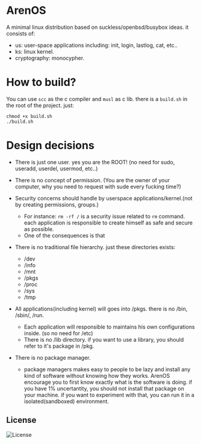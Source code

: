 # ArenOS
A minimal linux distribution based on suckless/openbsd/busybox ideas. it consists of:
- us: user-space applications including:
  init, login, lastlog, cat, etc..
- ks: linux kernel.
- cryptography: monocypher.

# How to build?
You can use `scc` as the c compiler and `musl` as c lib. there is a `build.sh` in the root of the project. just:
```
chmod +x build.sh
./build.sh
```

# Design decisions
- There is just one user. yes you are the ROOT! (no need for sudo, useradd, userdel, usermod, etc..)
- There is no concept of permission. (You are the owner of your computer, why you need to request with sude every fucking time?)
- Security concerns should handle by userspace applications/kernel.(not by creating permissions, groups.)
  - For instance: `rm -rf /` is a security issue related to `rm` command. each application is responsible to create himself as safe and secure as possible.
  - One of the consequences is that
- There is no traditional file hierarchy. just these directories exists:
  - /dev
  - /info
  - /mnt
  - /pkgs
  - /proc
  - /sys
  - /tmp

- All applications(including kernel) will goes into /pkgs. there is no /bin, /sbin/, /run.
  - Each application will responsible to maintains his own configurations inside. (so no need for /etc)
  - There is no /lib directory. if you want to use a library, you should refer to it's package in /pkg.

- There is no package manager.
  - package managers makes easy to people to be lazy and install any kind of software without knowing how they works. ArenOS encourage you to first know exactly what is the software is doing. if you have
  1% uncertantity, you should not install that package on your machine. if you want to experiment with that, you can run it in a isolated(sandboxed) environment.

## License
![License](https://img.shields.io/github/license/LinArcX/ArenOS.svg?style=flat-square)
